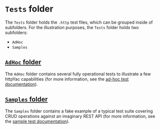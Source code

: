 # `Tests` folder

The `Tests` folder holds the `.http` test files, which can be grouped inside of subfolders. For the illustration purposes, the `Tests` folder holds two subfolders:

- `AdHoc`
- `Samples`

## [`AdHoc` folder](AdHoc)

The `AdHoc` folder contains several fully operational tests to illustrate a few httpYac capabilities (for more information, see the [ad-hoc test documentation](AdHoc)).

## [`Samples` folder](Samples)

The `Samples` folder contains a fake example of a typical test suite covering CRUD operations against an imaginary REST API (for more information, see the [sample test documentation](Samples)).
